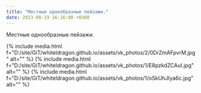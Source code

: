 ```yaml
---
title: "Местные однообразные пейзажи."
date: 2013-08-19 16:16:00 +0300
---
```


Местные однообразные пейзажи.


{% include media.html f="D:/site/GiT/whiteldragon.github.io/assets/vk_photos/2/0DrZmAFpvrM.jpg" alt="" %}
{% include media.html f="D:/site/GiT/whiteldragon.github.io/assets/vk_photos/1/E8pzkdZCAuI.jpg" alt="" %}
{% include media.html f="D:/site/GiT/whiteldragon.github.io/assets/vk_photos/1/oSkUhJIya6c.jpg" alt="" %}
